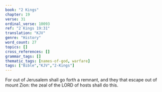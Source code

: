 ```yaml
---
book: "2 Kings"
chapter: 19
verse: 31
ordinal_verse: 10093
ref: "2 Kings 19:31"
translation: "KJV"
genre: "History"
word_count: 27
topics: []
cross_references: []
grammar_tags: []
thematic_tags: [names-of-god, warfare]
tags: ["Bible","KJV","2-Kings"]
---
```

For out of Jerusalem shall go forth a remnant, and they that escape out of mount Zion: the zeal of the LORD of hosts shall do this.
